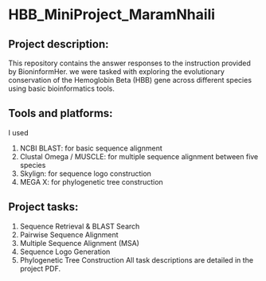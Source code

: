 # HBB_MiniProject_MaramNhaili
## Project description:
This repository contains the answer responses to the instruction provided by BioninformHer. we were tasked with exploring the evolutionary conservation of the Hemoglobin Beta (HBB) gene across different species using basic bioinformatics tools.
## Tools and platforms:
I used 
1. NCBI BLAST: for basic sequence alignment 
2. Clustal Omega / MUSCLE: for multiple sequence alignment between five species 
3. Skylign: for sequence logo construction
4. MEGA X: for phylogenetic tree construction
## Project tasks:
1. Sequence Retrieval & BLAST Search
2. Pairwise Sequence Alignment
3. Multiple Sequence Alignment (MSA)
4. Sequence Logo Generation
5. Phylogenetic Tree Construction
All task descriptions are detailed in the project PDF.
